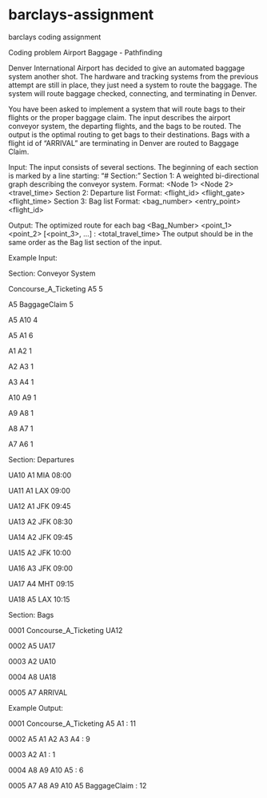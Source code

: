 # barclays-assignment
barclays coding assignment

Coding problem Airport Baggage - Pathfinding
 
Denver International Airport has decided to give an automated baggage system another shot. The hardware and tracking systems from the previous attempt are still in place, they just need a system to route the baggage.  The system will route baggage checked, connecting, and terminating in Denver.
 
You have been asked to implement a system that will route bags to their flights or the proper baggage claim.  The input describes the airport conveyor system, the departing flights, and the bags to be routed.  The output is the optimal routing to get bags to their destinations.  Bags with a flight id of “ARRIVAL” are terminating in Denver are routed to Baggage Claim.
 
Input: The input consists of several sections.  The beginning of each section is marked by a line starting: “# Section:”
Section 1: A weighted bi-directional graph describing the conveyor system.
Format: <Node 1> <Node 2> <travel_time>
Section 2: Departure list
           Format: <flight_id> <flight_gate> <destination> <flight_time>
Section 3: Bag list
           Format: <bag_number> <entry_point> <flight_id>
 
Output: The optimized route for each bag
<Bag_Number> <point_1> <point_2> [<point_3>, …] : <total_travel_time>
The output should be in the same order as the Bag list section of the input.
 
Example Input:

Section: Conveyor System

Concourse_A_Ticketing A5 5

A5 BaggageClaim 5

A5 A10 4

A5 A1 6

A1 A2 1

A2 A3 1

A3 A4 1

A10 A9 1

A9 A8 1

A8 A7 1

A7 A6 1

Section: Departures

UA10 A1 MIA 08:00

UA11 A1 LAX 09:00

UA12 A1 JFK 09:45

UA13 A2 JFK 08:30

UA14 A2 JFK 09:45

UA15 A2 JFK 10:00

UA16 A3 JFK 09:00

UA17 A4 MHT 09:15

UA18 A5 LAX 10:15

Section: Bags

0001 Concourse_A_Ticketing UA12

0002 A5 UA17

0003 A2 UA10

0004 A8 UA18

0005 A7 ARRIVAL

Example Output:

0001 Concourse_A_Ticketing A5 A1 : 11

0002 A5 A1 A2 A3 A4 : 9

0003 A2 A1 : 1

0004 A8 A9 A10 A5 : 6

0005 A7 A8 A9 A10 A5 BaggageClaim : 12
